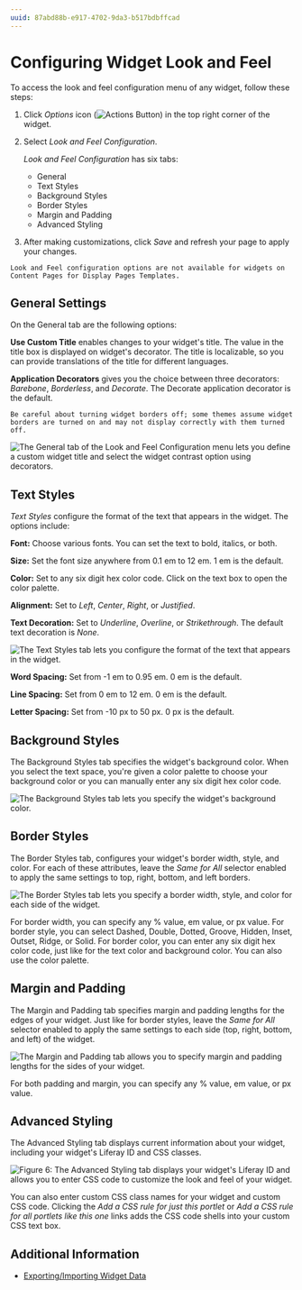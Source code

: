 ```yaml
---
uuid: 87abd88b-e917-4702-9da3-b517bdbffcad
---
```

# Configuring Widget Look and Feel

To access the look and feel configuration menu of any widget, follow these steps:

1.  Click *Options* icon (![Actions Button](../../../../images/icon-actions.png)) in the top right corner of the widget.

1.  Select *Look and Feel Configuration*.

    *Look and Feel Configuration* has six tabs:
    - General
    - Text Styles
    - Background Styles
    - Border Styles
    - Margin and Padding
    - Advanced Styling

1. After making customizations, click *Save* and refresh your page to apply your changes.

```{note}
Look and Feel configuration options are not available for widgets on Content Pages for Display Pages Templates.
```

## General Settings

On the General tab are the following options:

**Use Custom Title** enables changes to your widget's title. The value in the title box is displayed on widget's decorator. The title is localizable, so you can provide translations of the title for different languages.

**Application Decorators** gives you the choice between three decorators: *Barebone*, *Borderless*, and *Decorate*. The Decorate application decorator is the default.

```{important}
Be careful about turning widget borders off; some themes assume widget borders are turned on and may not display correctly with them turned off.
```

![The General tab of the Look and Feel Configuration menu lets you define a custom widget title and select the widget contrast option using decorators.](./configuring-widget-look-and-feel/images/01.png)

## Text Styles

*Text Styles* configure the format of the text that appears in the widget. The options include:

**Font:** Choose various fonts. You can set the text to bold, italics, or both.

**Size:** Set the font size anywhere from 0.1 em to 12 em. 1 em is the default.

**Color:** Set to any six digit hex color code. Click on the text box to open the color palette.

**Alignment:** Set to *Left*, *Center*, *Right*, or *Justified*.

**Text Decoration:** Set to *Underline*, *Overline*, or *Strikethrough*. The default text decoration is *None*.

![The Text Styles tab lets you configure the format of the text that appears in the widget.](./configuring-widget-look-and-feel/images/02.png)

**Word Spacing:** Set from -1 em to 0.95 em. 0 em is the default.

**Line Spacing:** Set from 0 em to 12 em. 0 em is the default.

**Letter Spacing:** Set from -10 px to 50 px. 0 px is the default.

## Background Styles

The Background Styles tab specifies the widget's background color. When you select the text space, you're given a color palette to choose your background color or you can manually enter any six digit hex color code.

![The Background Styles tab lets you specify the widget's background color.](./configuring-widget-look-and-feel/images/03.png)

## Border Styles

The Border Styles tab, configures your widget's border width, style, and color. For each of these attributes, leave the *Same for All* selector enabled to apply the same settings to top, right, bottom, and left borders.

![The Border Styles tab lets you specify a border width, style, and color for each side of the widget.](./configuring-widget-look-and-feel/images/04.png)

For border width, you can specify any % value, em value, or px value. For border style, you can select Dashed, Double, Dotted, Groove, Hidden, Inset, Outset, Ridge, or Solid. For border color, you can enter any six digit hex color code, just like for the text color and background color. You can also use the color palette.

## Margin and Padding

The Margin and Padding tab specifies margin and padding lengths for the edges of your widget. Just like for border styles, leave the *Same for All* selector enabled to apply the same settings to each side (top, right, bottom, and left) of the widget.

![The Margin and Padding tab allows you to specify margin and padding lengths for the sides of your widget.](./configuring-widget-look-and-feel/images/05.png)

For both padding and margin, you can specify any % value, em value, or px value.

## Advanced Styling

The Advanced Styling tab displays current information about your widget, including your widget's Liferay ID and CSS classes.

![Figure 6: The Advanced Styling tab displays your widget's Liferay ID and allows you to enter CSS code to customize the look and feel of your widget.](./configuring-widget-look-and-feel/images/06.png)

You can also enter custom CSS class names for your widget and custom CSS code. Clicking the *Add a CSS rule for just this portlet* or *Add a CSS rule for all portlets like this one* links adds the CSS code shells into your custom CSS text box.

## Additional Information

- [Exporting/Importing Widget Data](../configuring-widgets/exporting-importing-widget-data.md)

